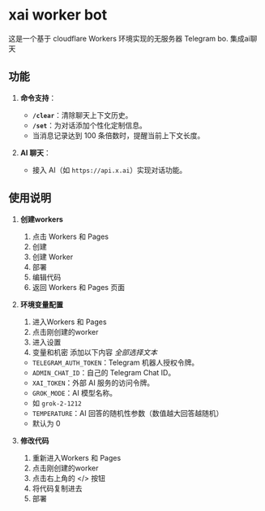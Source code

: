 # xai worker bot

这是一个基于 cloudflare Workers 环境实现的无服务器 Telegram bo. 集成ai聊天

## 功能

1. **命令支持**：
   - **`/clear`**：清除聊天上下文历史。
   - **`/set`**：为对话添加个性化定制信息。
   - 当消息记录达到 100 条倍数时，提醒当前上下文长度。

2. **AI 聊天**：
   - 接入 AI（如 `https://api.x.ai`）实现对话功能。

## 使用说明

1. **创建workers**
    1. 点击 Workers 和 Pages
    2. 创建
    3. 创建 Worker
    4. 部署
    5. 编辑代码
    6. 返回 Workers 和 Pages 页面

2. **环境变量配置**
    1. 进入Workers 和 Pages
    2. 点击刚创建的worker
    3. 进入设置
    4. 变量和机密 添加以下内容 *全部选择文本*
   - `TELEGRAM_AUTH_TOKEN`：Telegram 机器人授权令牌。
   - `ADMIN_CHAT_ID`：自己的 Telegram Chat ID。
   - `XAI_TOKEN`：外部 AI 服务的访问令牌。
   - `GROK_MODE`：AI 模型名称。
    - 如 `grok-2-1212`
   - `TEMPERATURE`：AI 回答的随机性参数（数值越大回答越随机）
    - 默认为 0

3. **修改代码**
    1. 重新进入Workers 和 Pages
    2. 点击刚创建的worker
    3. 点击右上角的 </> 按钮
    4. 将代码复制进去
    5. 部署
